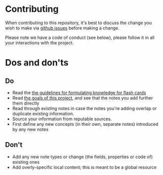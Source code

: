 # Contributing

When contributing to this repository, it's best to discuss the change you wish to make via [github issues](https://github.com/evolverine/covid-19-anki-deck/issues) before making a change.

Please note we have a code of conduct (see below), please follow it in all your interactions with the project.

# Dos and don'ts

## Do

* Read the [the guidelines for formulating knowledge for flash cards](https://www.supermemo.com/en/articles/20rules)
* Read [the goals of this project](README.md#Goals), and see that the notes you add further them directly
* Read through existing notes in case the notes you're adding overlap or duplicate existing information.
* Source your information from reputable sources.
* First define any new concepts (in their own, separate notes) introduced by any new notes


## Don't

* Add any new note types or change (the fields, properties or code of) existing ones
* Add overly-specific local content; this is meant to be a global resource